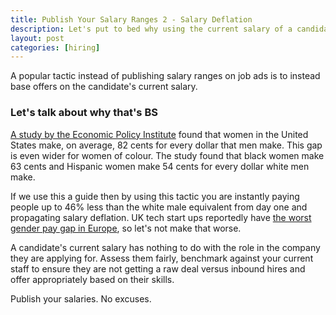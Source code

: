 ```yaml
---
title: Publish Your Salary Ranges 2 - Salary Deflation
description: Let's put to bed why using the current salary of a candidate is a terrible idea.
layout: post
categories: [hiring]
---
```

A popular tactic instead of publishing salary ranges on job ads is to instead base offers on the candidate's current salary.

### Let's talk about why that's BS

[A study by the Economic Policy Institute](https://www.epi.org/publication/what-is-the-gender-pay-gap-and-is-it-real/) found that women in the United States make, on average, 82 cents for every dollar that men make. This gap is even wider for women of colour. The study found that black women make 63 cents and Hispanic women make 54 cents for every dollar white men make.

If we use this a guide then by using this tactic you are instantly paying people up to 46% less than the white male equivalent from day one and propagating salary deflation. UK tech start ups reportedly have [the worst gender pay gap in Europe](https://www.uktech.news/news/industry-analysis/uk-tech-gender-pay-gap-20230308#:~:text=The%20data%2C%20which%20is%20taken,in%202022%20stood%20at%2014.9%25.), so let's not make that worse.

A candidate's current salary has nothing to do with the role in the company they are applying for. Assess them fairly, benchmark against your current staff to ensure they are not getting a raw deal versus inbound hires and offer appropriately based on their skills.

Publish your salaries. No excuses.
